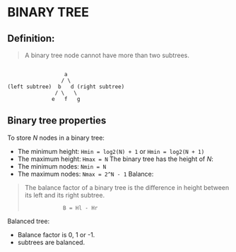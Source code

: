 BINARY TREE
===

## Definition:
> A binary tree node cannot have more than two subtrees.
```

                  a
                 / \
(left subtree)  b   d (right subtree)
               / \   \
              e   f   g   
```

## Binary tree properties
To store *N* nodes in a binary tree:
   - The minimum height: `Hmin = log2(N) + 1` or `Hmin = log2(N + 1)`
   - The maximum height: `Hmax = N`
The binary tree has the height of *N*:
   - The minimum nodes: `Nmin = N`
   - The maximum nodes: `Nmax = 2^N - 1`
Balance:
   > The balance factor of a binary tree is the difference in height between its
   > left and its right subtree.
   >
   >                 B = Hl - Hr

Balanced tree:
   - Balance factor is 0, 1 or -1.
   - subtrees are balanced.
